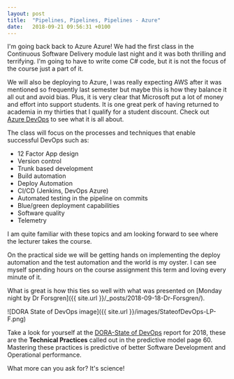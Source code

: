 ```yaml
---
layout: post
title:  "Pipelines, Pipelines, Pipelines - Azure"
date:   2018-09-21 09:56:31 +0100
---
```


I'm going back back to Azure Azure! We had the first class in the Continuous Software Delivery module last night and it was both thrilling and terrifying. I'm going to have to write come C# code, but it is not the focus of the course just a part of it. 

We will also be deploying to Azure, I was really expecting AWS after it was mentioned so frequently last semester but maybe this is how they balance it all out and avoid bias. Plus, it is very clear that Microsoft put a lot of money and effort into support students. It is one great perk of having returned to academia in my thirties that I qualify for a student discount. Check out [Azure DevOps](https://dev.azure.com) to see what it is all about.

The class will focus on the processes and techniques that enable successful DevOps such as:
 - 12 Factor App design
 - Version control
 - Trunk based development
 - Build automation 
 - Deploy Automation 
 - CI/CD (Jenkins, DevOps Azure) 
 - Automated testing in the pipeline on commits
 - Blue/green deployment capabilities
 - Software quality
 - Telemetry

I am quite familiar with these topics and am looking forward to see where the lecturer takes the course. 

On the practical side we will be getting hands on implementing the deploy automation and the test automation and the world is my oyster. I can see myself spending hours on the course assignment this term and loving every minute of it.

What is great is how this ties so well with what was presented on [Monday night by Dr Forsgren]({{ site.url }}/_posts/2018-09-18-Dr-Forsgren/). 

![DORA State of DevOps image]({{ site.url }}/images/StateofDevOps-LP-F.png)

Take a look for yourself at the [DORA-State of DevOps](https://cloudplatformonline.com/2018-state-of-devops.html) report for 2018, these are the **Technical Practices** called out in the predictive model page 60. Mastering these practices is predictive of better Software Development and Operational performance.

What more can you ask for? It's science!